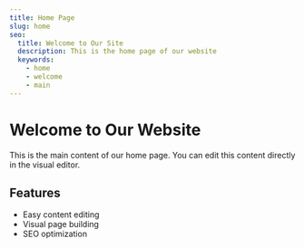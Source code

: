 ```yaml
---
title: Home Page
slug: home
seo:
  title: Welcome to Our Site
  description: This is the home page of our website
  keywords:
    - home
    - welcome
    - main
---
```


# Welcome to Our Website

This is the main content of our home page. You can edit this content directly in the visual editor.

## Features

- Easy content editing
- Visual page building
- SEO optimization